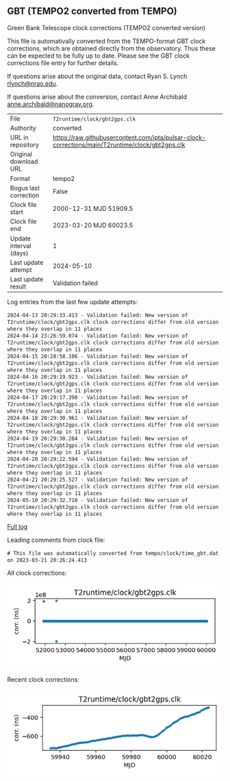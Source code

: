 
## GBT (TEMPO2 converted from TEMPO)

Green Bank Telescope clock corrections (TEMPO2 converted version)

This file is automativally converted from the TEMPO-format GBT
clock corrections, which are obtained directly from the observatory.
Thus these can be expected to be fully up to date. Please see the
GBT clock corrections file entry for further details.

If questions arise about the original data, contact Ryan S. Lynch
<rlynch@nrao.edu>.

If questions arise about the conversion, contact Anne Archibald
<anne.archibald@nanograv.org>.

|     |     |
|:--- |:--- |
| File | `T2runtime/clock/gbt2gps.clk` |
| Authority | converted |
| URL in repository | <https://raw.githubusercontent.com/ipta/pulsar-clock-corrections/main/T2runtime/clock/gbt2gps.clk> |
| Original download URL | <None> |
| Format | tempo2 |
| Bogus last correction | False |
| Clock file start | 2000-12-31 MJD 51909.5 |
| Clock file end | 2023-03-20 MJD 60023.5 |
| Update interval (days) | 1 |
| Last update attempt | 2024-05-10 |
| Last update result | Validation failed |

Log entries from the last few update attempts:
```
2024-04-13 20:29:33.413 - Validation failed: New version of T2runtime/clock/gbt2gps.clk clock corrections differ from old version where they overlap in 11 places
2024-04-14 23:26:59.074 - Validation failed: New version of T2runtime/clock/gbt2gps.clk clock corrections differ from old version where they overlap in 11 places
2024-04-15 20:28:58.106 - Validation failed: New version of T2runtime/clock/gbt2gps.clk clock corrections differ from old version where they overlap in 11 places
2024-04-16 20:29:19.923 - Validation failed: New version of T2runtime/clock/gbt2gps.clk clock corrections differ from old version where they overlap in 11 places
2024-04-17 20:29:17.398 - Validation failed: New version of T2runtime/clock/gbt2gps.clk clock corrections differ from old version where they overlap in 11 places
2024-04-18 20:29:30.961 - Validation failed: New version of T2runtime/clock/gbt2gps.clk clock corrections differ from old version where they overlap in 11 places
2024-04-19 20:29:30.284 - Validation failed: New version of T2runtime/clock/gbt2gps.clk clock corrections differ from old version where they overlap in 11 places
2024-04-20 20:29:22.594 - Validation failed: New version of T2runtime/clock/gbt2gps.clk clock corrections differ from old version where they overlap in 11 places
2024-04-21 20:29:25.527 - Validation failed: New version of T2runtime/clock/gbt2gps.clk clock corrections differ from old version where they overlap in 11 places
2024-05-10 20:29:32.718 - Validation failed: New version of T2runtime/clock/gbt2gps.clk clock corrections differ from old version where they overlap in 11 places
```
[Full log](https://raw.githubusercontent.com/ipta/pulsar-clock-corrections/main/log/T2runtime/clock/gbt2gps.clk.log)

Leading comments from clock file:

    # This file was automatically converted from tempo/clock/time_gbt.dat on 2023-03-21 20:26:24.413



All clock corrections:

![plot of all clock corrections](gbt2gps.clk.png "All corrections")

Recent clock corrections:

![plot of recent clock corrections](gbt2gps.clk.short.png "Recent corrections")

